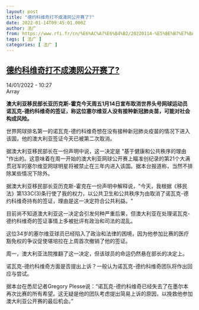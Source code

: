 ```yaml
---
layout: post
title: "德约科维奇打不成澳网公开赛了?"
date: 2022-01-14T09:45:01.000Z
author: 法广
from: https://www.rfi.fr/cn/%E6%AC%A7%E6%B4%B2/20220114-%E5%BE%B7%E7%BA%A6%E7%A7%91%E7%BB%B4%E5%A5%87%E6%89%93%E4%B8%8D%E6%88%90%E6%BE%B3%E7%BD%91%E5%85%AC%E5%BC%80%E8%B5%9B%E4%BA%86
tags: [ 法广 ]
categories: [ 法广 ]
---
```

<!--1642153501000-->
[德约科维奇打不成澳网公开赛了?](https://www.rfi.fr/cn/%E6%AC%A7%E6%B4%B2/20220114-%E5%BE%B7%E7%BA%A6%E7%A7%91%E7%BB%B4%E5%A5%87%E6%89%93%E4%B8%8D%E6%88%90%E6%BE%B3%E7%BD%91%E5%85%AC%E5%BC%80%E8%B5%9B%E4%BA%86)
------

<div>
<div>14/01/2022 - 10:27</div>Array<p><strong>                    澳大利亚移民部长亚历克斯-霍克今天周五1月14日宣布取消世界头号网球运动员诺瓦克-德约科维奇的签证，称这位塞尔维亚人没有接种新冠肺炎苗，可能对社会构成风险。                </strong></p><div >                    <p>世界网球排名第一的诺瓦克-德约科维奇想在没有接种新冠肺炎疫苗的情况下进入该国，他的澳大利亚签证今天已被第二次取消。</p><p>据澳大利亚移民部长在一份声明中说，这一决定是 "基于健康和公共秩序的理由 "作出的。这意味着在周一开始的澳大利亚网球公开赛上瞄准创纪录的第21个大满贯冠军的塞尔维亚网球明星将被禁止在三年内进入该国。据本台报道称，当然不排除某些情况下除外。</p><p>据澳大利亚移民部长亚历克斯-霍克在一份声明中解释说，"今天，我根据《移民法》第133C(3)条行使了我的权力，以公共卫生和公共秩序为由取消了诺瓦克-德约科维奇持有的签证，理由是这一决定符合公共利益。"</p><p>目前尚不知道澳大利亚这一决定会引发何种严重后果，但澳大利亚在处理诺瓦克-德约科维奇的签证事情上多被批评有政治和司法的混乱。</p><p>这位34岁的塞尔维亚球员已经陷入了政治和法律的困境，因为他参加比赛的医疗豁免权的争议促使堪培拉在上周首次撤销了他的签证。</p><p>周一，澳大利亚法院推翻了这一决定，但该球员的命运仍然悬在部长的决定上。</p><p>诺瓦克-德约科维奇方面是否提出上诉？一般认为诺瓦克-德约科维奇团队将作出回应与尝试。</p><p>据本台在悉尼记者Gregory Plesse说：“诺瓦克-德约科维奇已经失去了在墨尔本再次比赛的所有希望。这无疑是他的团队考虑提出简易上诉的原因，以挽救他参加澳大利亚公开赛的最后机会。”</p>                                            <div data-selfpromo-newsletter>    </div>    <div data-selfpromo-app>    </div>                </div>
</div>
